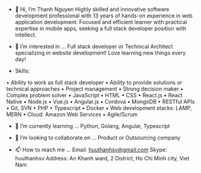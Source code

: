 - 👋 Hi, I’m Thanh Nguyen
Highly skilled and innovative software development professional with 13 years of hands-on experience in web application development. 
Focused and efficient learner with practical expertise in mobile apps, seeking a full stack developer position with intellect.

- 👀 I’m interested in ...
Full stack developer or Technical Architect specializing in website development!
Love learning new things every day!

- Skills:

•	Ability to work as full stack developer 
•	Ability to provide solutions or technical approaches 
•	Project management
•	Strong decision maker
•	Complex problem solver
•	JavaScript
•	HTML
•	CSS
•	React.js
•	React Native
•	Node.js
•	Vue.js
•	Angular.js
•	Cordova
•	MongoDB
•	RESTful APIs
•	Git, SVN
•	PHP
•	Typescript
•	Docker
•	Web development stacks: LAMP, MERN
•	Cloud: Amazon Web Services 
•	Agile/Scrum


- 🌱 I’m currently learning ...
Python, Golang, Angular, Typescript

- 💞️ I’m looking to collaborate on ...
Product or Outsourcing company

- 📫 How to reach me ...
Email: huuthanhsv@gmail.com
Skype: huuthanhsv
Address: An Khanh ward, 2 District, Ho Chi Minh city, Viet Nam

<!---
nguyenhuuthanh/nguyenhuuthanh is a ✨ special ✨ repository because its `README.md` (this file) appears on your GitHub profile.
You can click the Preview link to take a look at your changes.
--->
